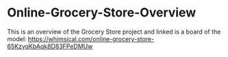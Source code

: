 # Online-Grocery-Store-Overview

This is an overview of the Grocery Store project and linked is a board of the model:
https://whimsical.com/online-grocery-store-65KzyqKbAqk8D83FPeDMUw
